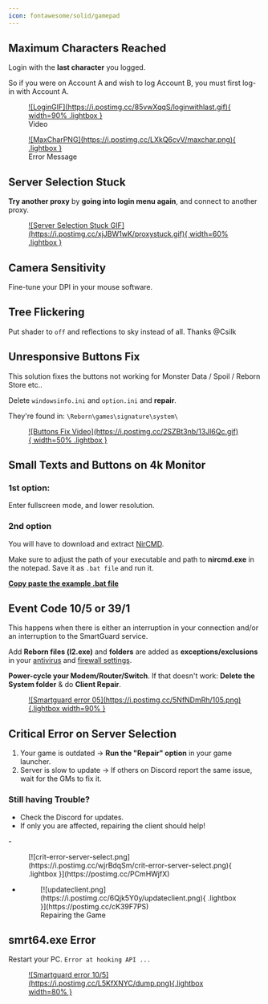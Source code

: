 ```yaml
---
icon: fontawesome/solid/gamepad
---
```


## Maximum Characters Reached
Login with the **last character** you logged.

So if you were on Account A and wish to log Account B, you must first log-in with Account A.

<div class="grid cards" markdown>
<figure markdown="1">
<a href="https://postimg.cc/S2yWJtST">
![LoginGIF](https://i.postimg.cc/85vwXqqS/loginwithlast.gif){ width=90% .lightbox }
</a>
<figcaption>Video</figcaption>
</figure>



<figure markdown="1">
<a href="https://postimg.cc/zbBFxPsL">
![MaxCharPNG](https://i.postimg.cc/LXkQ6cvV/maxchar.png){ .lightbox }
</a> 
<figcaption>Error Message</figcaption>
</figure>
</div>



## Server Selection Stuck

**Try another proxy** by **going into login menu again**, and connect to another proxy.
<figure markdown="1">
<a href="https://postimg.cc/Jt8TXM4n">
![Server Selection Stuck GIF](https://i.postimg.cc/xjJBW1wK/proxystuck.gif){ width=60% .lightbox }
</a>
</figure>


## Camera Sensitivity

Fine-tune your DPI in your mouse software.



## Tree Flickering
Put shader to `off` and reflections to sky instead of all.
Thanks @Csilk 



## Unresponsive Buttons Fix
This solution fixes the buttons not working for Monster Data / Spoil / Reborn Store etc..

Delete `windowsinfo.ini` and `option.ini` and **repair**.

They're found in: `\Reborn\games\signature\system\`
<figure markdown="1">
<a href="https://postimg.cc/yD7dg1Qs">
![Buttons Fix Video](https://i.postimg.cc/2SZBt3nb/13Jl6Qc.gif){ width=50% .lightbox }
</a>
</figure>


## Small Texts and Buttons on 4k Monitor

### 1st option:
Enter fullscreen mode, and lower resolution.

### 2nd option
You will have to download and extract [NirCMD](https://www.nirsoft.net/utils/nircmd.zip).

Make sure to adjust the path of your executable and path to **nircmd.exe** in the notepad. Save it as `.bat file` and run it.

[**Copy paste the example .bat file**](https://pastebin.com/raw/TgFE05vg)


## Event Code 10/5 or 39/1
This happens when there is either an interruption in your connection and/or an interruption to the SmartGuard service.

Add **Reborn files (l2.exe)** and **folders** are added as **exceptions/exclusions** in your [antivirus](https://youtu.be/1r93NtwZt4o) and [firewall settings](https://youtu.be/zijsJZionv0). 

**Power-cycle your Modem/Router/Switch**. If that doesn't work: **Delete the System folder** & do **Client Repair**.

<figure markdown="span">
<a href="https://postimg.cc/14YQqDPB">
![Smartguard error 05](https://i.postimg.cc/5NfNDmRh/105.png){.lightbox width=90%  }
</a>
</figure>

## Critical Error on Server Selection

1. Your game is outdated → **Run the "Repair" option** in your game launcher.
2. Server is slow to update → If others on Discord report the same issue, wait for the GMs to fix it.

### Still having Trouble?
- Check the Discord for updates.
- If only you are affected, repairing the client should help!

<div class="grid cards" markdown>
- <figure markdown="span">
    [![crit-error-server-select.png](https://i.postimg.cc/wjrBdqSm/crit-error-server-select.png){ .lightbox }](https://postimg.cc/PCmHWjfX)
    </figure>

- <figure markdown="span">
    [![updateclient.png](https://i.postimg.cc/6Qjk5Y0y/updateclient.png){ .lightbox }](https://postimg.cc/cK39F7PS)
    <figcaption>Repairing the Game</figcaption>
    </figure>
</div>


## smrt64.exe Error
Restart your PC. `Error at hooking API ...`
<figure markdown="span">
<a href="https://postimg.cc/CB7drC4k">
![Smartguard error 10/5](https://i.postimg.cc/L5KfXNYC/dump.png){.lightbox width=80%  }
</a>
</figure>

